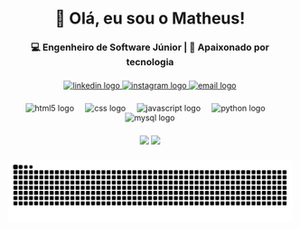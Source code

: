 <h1 align="center">👋 Olá, eu sou o Matheus!</h1>
<h3 align="center">💻 Engenheiro de Software Júnior | 🚀 Apaixonado por tecnologia</h3>

###

<div align="center">
  <a href="https://www.linkedin.com/in/matheuspferreira/" target="_blank">
    <img src="https://img.shields.io/static/v1?message=LinkedIn&logo=linkedin&label=&color=0077B5&logoColor=white&labelColor=&style=for-the-badge" height="25" alt="linkedin logo"  />
  </a>
  <a href="https://www.instagram.com/mt_lhp/" target="_blank">
    <img src="https://img.shields.io/static/v1?message=Instagram&logo=instagram&label=&color=E4405F&logoColor=white&labelColor=&style=for-the-badge" height="25" alt="instagram logo"  />
  </a>
  <a href="mailto:mxthferreira@gmail.com" target="_blank">
    <img src="https://img.shields.io/static/v1?message=Email&logo=gmail&label=&color=D14836&logoColor=white&labelColor=&style=for-the-badge" height="25" alt="email logo"  />
  </a>
</div>

###

<div align="center">
  <img src="https://cdn.jsdelivr.net/gh/devicons/devicon/icons/html5/html5-original.svg" height="50" alt="html5 logo" />
  <img width="12" />
  <img src="https://cdn.jsdelivr.net/gh/devicons/devicon/icons/css3/css3-original.svg" height="50" alt="css logo" />
  <img width="12" />
  <img src="https://cdn.jsdelivr.net/gh/devicons/devicon/icons/javascript/javascript-original.svg" height="50" alt="javascript logo" />
  <img width="12" />
  <img src="https://skillicons.dev/icons?i=py" height="50" alt="python logo" />
  <img width="12" />
  <img src="https://cdn.jsdelivr.net/gh/devicons/devicon/icons/mysql/mysql-original.svg" height="50" alt="mysql logo" />
</div>

###

<div align="center">
  <img height="170em" src="https://github-readme-stats.vercel.app/api?username=mathpferreira&show_icons=true&theme=dark&include_all_commits=true&count_private=true&locale=pt-br"/>
  <img height="170em" src="https://github-readme-stats.vercel.app/api/top-langs/?username=mathpferreira&layout=compact&langs_count=7&theme=dark&locale=pt-br"/>
</div>

###

###

<picture>
  <source media="(prefers-color-scheme: dark)" srcset="https://raw.githubusercontent.com/mathpferreira/mathpferreira/output/pacman-contribution-graph-dark.svg">
  <source media="(prefers-color-scheme: light)" srcset="https://raw.githubusercontent.com/mathpferreira/mathpferreira/output/pacman-contribution-graph.svg">
  <img alt="pacman contribution graph" src="https://raw.githubusercontent.com/mathpferreira/mathpferreira/output/pacman-contribution-graph.svg">
</picture>
